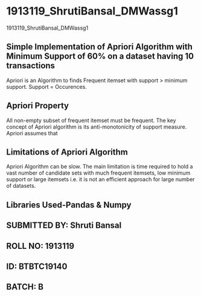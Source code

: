 # 1913119_ShrutiBansal_DMWassg1
1913119_ShrutiBansal_DMWassg1

## Simple Implementation of Apriori Algorithm with **Minimum Support of 60%** on a dataset having 10 transactions

Apriori is an Algorithm to finds Frequent itemset with support > minimum support. Support = Occurences.

## Apriori Property
All non-empty subset of frequent itemset must be frequent. The key concept of Apriori algorithm is its anti-monotonicity of support measure. Apriori assumes that

## Limitations of Apriori Algorithm
Apriori Algorithm can be slow. The main limitation is time required to hold a vast number of candidate sets with much frequent itemsets, low minimum support or large itemsets i.e. it is not an efficient approach for large number of datasets.

## Libraries Used-Pandas & Numpy

## SUBMITTED BY: Shruti Bansal
## ROLL NO: 1913119
## ID: BTBTC19140
## BATCH: B
